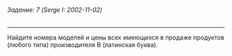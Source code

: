###### Задание: 7 (Serge I: 2002-11-02)

-----
Найдите номера моделей и цены всех имеющихся в продаже продуктов (любого типа) производителя B (латинская буква).